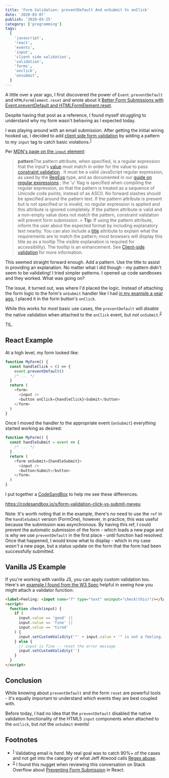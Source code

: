 ```yaml
---
title: 'Form Validation: preventDefault And onSubmit Vs onClick'
date: '2020-03-07'
publish: '2020-03-25'
category: ['programming']
tags:
  [
    'javascript',
    'react',
    'events',
    'input',
    'client side validation',
    'validation',
    'forms',
    'onclick',
    'onsubmit',
  ]
---
```


A little over a year ago, I first discovered the power of `Event.preventDefault` and `HTMLFormElement.reset` and wrote about it [Better Form Submissions with Event.preventDefault and HTMLFormElement.reset](../../2019-01-04/better-form-submissions-with-event-preventdefault-and-htmlformelement-reset/).

Despite having that post as a reference, I found myself struggling to understand why my form wasn't behaving as I expected today.

I was playing around with an email submission. After getting the initial wiring hooked up, I decided to add [client side form validation](https://developer.mozilla.org/en-US/docs/Web/HTML/Element/Input#Client-side_validation) by adding a pattern to my `input` tag to catch basic violations.<sup>[1](#footnotes)</sup><a id="fn1"></a>

Per [MDN's page on the `input` element](https://developer.mozilla.org/en-US/docs/Web/HTML/Element/Input):

> **pattern**The pattern attribute, when specified, is a regular expression that the input's [value](https://developer.mozilla.org/en-US/docs/Web/HTML/Global_attributes#attr-value) must match in order for the value to pass [constraint validation](https://developer.mozilla.org/en-US/docs/Web/Guide/HTML/HTML5/Constraint_validation) . It must be a valid JavaScript regular expression, as used by the [RegExp](https://developer.mozilla.org/en-US/docs/Web/JavaScript/Reference/Global_Objects/RegExp) type, and as documented in our [guide on regular expressions](https://developer.mozilla.org/en-US/docs/Web/JavaScript/Guide/Regular_Expressions) ; the 'u' flag is specified when compiling the regular expression, so that the pattern is treated as a sequence of Unicode code points, instead of as ASCII. No forward slashes should be specified around the pattern text.
> If the pattern attribute is present but is not specified or is invalid, no regular expression is applied and this attribute is ignored completely. If the pattern attribute is valid and a non-empty value does not match the pattern, constraint validation will prevent form submission. > **Tip:** If using the pattern attribute, inform the user about the expected format by including explanatory text nearby. You can also include a [title](https://developer.mozilla.org/en-US/docs/Web/HTML/Element/input#attr-title) attribute to explain what the requirements are to match the pattern; most browsers will display this title as as a tooltip The visible explanation is required for accessibility). The tooltip is an enhancement.
> See [Client-side validation](https://developer.mozilla.org/en-US/docs/Web/HTML/Element/Input#Client-side_validation) for more information.

This seemed straight forward enough. Add a pattern. Use the title to assist in providing an explanation. No matter what I did though - my pattern didn't seem to be validating! I tried simpler patterns. I opened up code sandboxes and they worked. What was going on?

The issue, it turned out, was where I'd placed the logic. Instead of attaching the form logic to the form's `onSubmit` handler like I had [in my example a year ago](../../2019-01-04/better-form-submissions-with-event-preventdefault-and-htmlformelement-reset/#example-time), I placed it in the form button's `onClick`.

While this works for _most_ basic use cases, the `preventDefault` will _disable_ the native validation when attached to the `onClick` event, but _not_ `onSubmit`.<sup>[2](#footnotes)</sup><a id="fn2"></a>

TIL.

## React Example

At a high level, my form looked like:

```javascript
function MyForm() {
  const handleClick = () => {
    event.preventDefault()
    /* ... */
  }
  return (
    <form>
      <input />
      <button onClick={handleClick}>Submit</button>
    </form>
  )
}
```

Once I moved the handler to the appropriate event (`onSubmit`) everything started working as desired:

```javascript
function MyForm() {
  const handleSubmit = event => {
    /* ... */
  }
  return (
    <form onSubmit={handleSubmit}>
      <input />
      <button>Submit</button>
    </form>
  )
}
```

I put together a [CodeSandBox](https://codesandbox.io/s/form-validation-click-vs-submit-nwyeu) to help me see these differences.

https://codesandbox.io/s/form-validation-click-vs-submit-nwyeu

Note: It's worth noting that in the example, there's no need to use the `ref` in the `handleSubmit` version (FormOne), however, in practice, this was useful because the submission was asynchronous. By having this ref, I could prevent the automatic submission of the form - which loads a new page and is why we use `preventDefault` in the first place - until function had resolved. Once that happened, I would know what to display - which in my case _wasn't_ a new page, but a status update on the form that the form had been successfully submitted.

## Vanilla JS Example

If you're working with vanilla JS, you can apply custom validation too. Here's an [example I found from the W3 Spec](https://www.w3.org/TR/html52/sec-forms.html#the-constraint-validation-api) helpful in seeing _how_ you might attach a validator function:

```html
<label>Feeling: <input name="f" type="text" oninput="check(this)"/></label>
<script>
  function check(input) {
    if (
      input.value == 'good' ||
      input.value == 'fine' ||
      input.value == 'tired'
    ) {
      input.setCustomValidity('"' + input.value + '" is not a feeling.')
    } else {
      // input is fine -- reset the error message
      input.setCustomValidity('')
    }
  }
</script>
```

## Conclusion

While knowing about `preventDefault` and the form `reset` are powerful tools - it's equally important to understand _which_ events they are best coupled with.

Before today, I had no idea that the `preventDefault` disabled the native validation functionality of the HTML5 `input` components _when_ attached to the `onClick`, but _not_ the `onSubmit` events!

## Footnotes

- <sup>[1](#fn1)</sup> Validating email is _hard_. My real goal was to catch 90%+ of the cases and not get into the category of what Jeff Atwood calls [Regex abuse](https://blog.codinghorror.com/regex-use-vs-regex-abuse/).
- <sup>[2](#fn2)</sup> I found this nugget when reviewing this conversation on Stack Overflow about [Preventing Form Submission](https://stackoverflow.com/a/39841238) in React.

